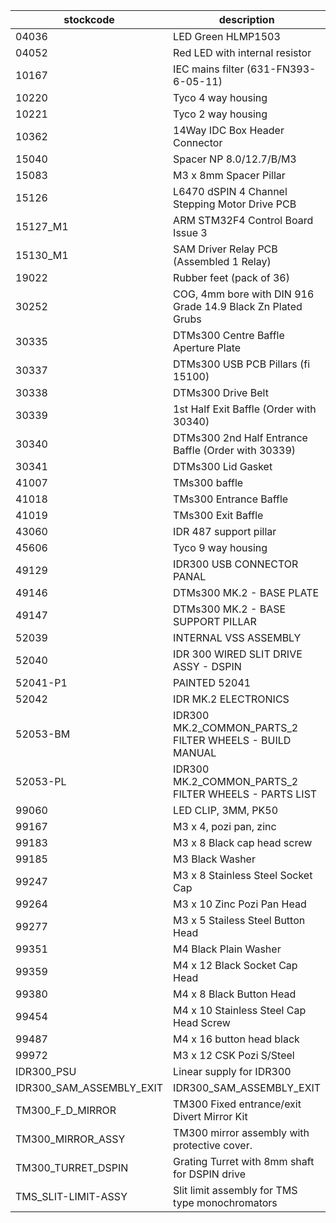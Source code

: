 |stockcode|description|quantity|location|
|---------|-----------|--------|--------|
|04036|LED Green HLMP1503|1.00||
|04052|Red LED with internal resistor|1.00||
|10167|IEC mains filter (631-FN393-6-05-11)|1.00||
|10220|Tyco 4 way housing|2.00||
|10221|Tyco 2 way housing|3.00||
|10362|14Way IDC Box Header Connector|5.00||
|15040|Spacer NP 8.0/12.7/B/M3|6.00||
|15083|M3 x 8mm Spacer Pillar|4.00||
|15126|L6470 dSPIN 4 Channel Stepping Motor Drive PCB|1.00||
|15127_M1|ARM STM32F4 Control Board Issue 3|1.00||
|15130_M1|SAM Driver Relay PCB (Assembled 1 Relay)|1.00||
|19022|Rubber feet (pack of 36)|6.00||
|30252|COG, 4mm bore with DIN 916 Grade 14.9 Black Zn Plated Grubs|1.00||
|30335|DTMs300 Centre Baffle Aperture Plate|1.00||
|30337|DTMs300 USB PCB Pillars (fi 15100)|2.00||
|30338|DTMs300 Drive Belt|1.00||
|30339|1st Half Exit Baffle (Order with 30340)|1.00||
|30340|DTMs300 2nd Half Entrance Baffle (Order with 30339)|1.00||
|30341|DTMs300 Lid Gasket|1.00||
|41007|TMs300 baffle|2.00||
|41018|TMs300 Entrance Baffle|1.00||
|41019|TMs300 Exit Baffle|1.00||
|43060|IDR 487 support pillar|6.00||
|45606|Tyco 9 way housing|4.00||
|49129|IDR300 USB CONNECTOR PANAL|1.00||
|49146|DTMs300 MK.2 - BASE PLATE|1.00||
|49147|DTMs300 MK.2 - BASE SUPPORT PILLAR|2.00||
|52039|INTERNAL VSS ASSEMBLY|4.00||
|52040|IDR 300 WIRED SLIT DRIVE ASSY - DSPIN|1.00||
|52041-P1|PAINTED 52041|1.00||
|52042|IDR MK.2 ELECTRONICS|1.00||
|52053-BM|IDR300 MK.2_COMMON_PARTS_2 FILTER WHEELS - BUILD MANUAL|1.00||
|52053-PL|IDR300 MK.2_COMMON_PARTS_2 FILTER WHEELS - PARTS LIST|1.00||
|99060|LED CLIP, 3MM, PK50|2.00||
|99167|M3 x 4, pozi pan, zinc|0.00||
|99183|M3 x 8 Black cap head screw|0.00||
|99185|M3 Black Washer|0.00||
|99247|M3 x 8 Stainless Steel Socket Cap|0.00||
|99264|M3 x 10 Zinc Pozi Pan Head|0.00||
|99277|M3 x 5 Stailess Steel Button Head|0.00||
|99351|M4 Black Plain Washer|0.00||
|99359|M4 x 12 Black Socket Cap Head|0.00||
|99380|M4 x 8 Black Button Head|0.00||
|99454|M4 x 10 Stainless Steel Cap Head Screw|0.00||
|99487|M4 x 16 button head black|0.00||
|99972|M3 x 12 CSK Pozi S/Steel|0.00||
|IDR300_PSU|Linear supply for IDR300|1.00||
|IDR300_SAM_ASSEMBLY_EXIT|IDR300_SAM_ASSEMBLY_EXIT|2.00||
|TM300_F_D_MIRROR|TM300 Fixed entrance/exit Divert Mirror Kit|2.00||
|TM300_MIRROR_ASSY|TM300 mirror assembly with protective cover.|4.00||
|TM300_TURRET_DSPIN|Grating Turret with 8mm shaft for DSPIN drive|2.00||
|TMS_SLIT-LIMIT-ASSY|Slit limit assembly for TMS type monochromators|1.00||
